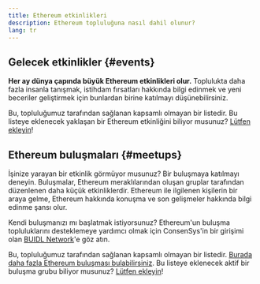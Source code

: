 ```yaml
---
title: Ethereum etkinlikleri
description: Ethereum topluluğuna nasıl dahil olunur?
lang: tr
---
```


## Gelecek etkinlikler {#events}

**Her ay dünya çapında büyük Ethereum etkinlikleri olur.** Toplulukta daha fazla insanla tanışmak, istihdam fırsatları hakkında bilgi edinmek ve yeni beceriler geliştirmek için bunlardan birine katılmayı düşünebilirsiniz.

<UpcomingEventsList/>

Bu, topluluğumuz tarafından sağlanan kapsamlı olmayan bir listedir. Bu listeye eklenecek yaklaşan bir Ethereum etkinliğini biliyor musunuz? [Lütfen ekleyin](https://github.com/ethereum/ethereum-org-website/blob/dev/src/data/community-events.json)!

## Ethereum buluşmaları {#meetups}

İşinize yarayan bir etkinlik görmüyor musunuz? Bir buluşmaya katılmayı deneyin. Buluşmalar, Ethereum meraklılarından oluşan gruplar tarafından düzenlenen daha küçük etkinliklerdir. Ethereum ile ilgilenen kişilerin bir araya gelme, Ethereum hakkında konuşma ve son gelişmeler hakkında bilgi edinme şansı olur.

<MeetupList />

Kendi buluşmanızı mı başlatmak istiyorsunuz? Ethereum'un buluşma topluluklarını desteklemeye yardımcı olmak için ConsenSys'in bir girişimi olan [BUIDL Network](https://consensys.net/developers/buidlnetwork/)'e göz atın.

Bu, topluluğumuz tarafından sağlanan kapsamlı olmayan bir listedir. [Burada daha fazla Ethereum buluşması bulabilirsiniz](https://www.meetup.com/topics/ethereum/). Bu listeye eklenecek aktif bir buluşma grubu biliyor musunuz? [Lütfen ekleyin](https://github.com/ethereum/ethereum-org-website/blob/dev/src/data/community-meetups.json)!
